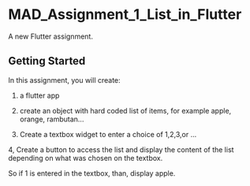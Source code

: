 # MAD_Assignment_1_List_in_Flutter

A new Flutter assignment.

## Getting Started

In this assignment, you will create:

1) a flutter app

2) create an object with hard coded list of items, for example apple, orange, rambutan...

3) Create a textbox widget to enter a choice of 1,2,3,or ...

4, Create a button to access the list and display the content of the list depending on what was chosen on the textbox. 

So if 1 is entered in the textbox, than, display apple.
